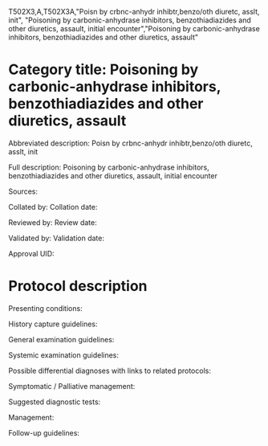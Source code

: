 T502X3,A,T502X3A,"Poisn by crbnc-anhydr inhibtr,benzo/oth diuretc, asslt, init", "Poisoning by carbonic-anhydrase inhibitors, benzothiadiazides and other diuretics, assault, initial encounter","Poisoning by carbonic-anhydrase inhibitors, benzothiadiazides and other diuretics, assault"
# Category title: Poisoning by carbonic-anhydrase inhibitors, benzothiadiazides and other diuretics, assault

Abbreviated description: Poisn by crbnc-anhydr inhibtr,benzo/oth diuretc, asslt, init

Full description: Poisoning by carbonic-anhydrase inhibitors, benzothiadiazides and other diuretics, assault, initial encounter

Sources:

Collated by:
Collation date:

Reviewed by:
Review date:

Validated by:
Validation date:

Approval UID:

# Protocol description

Presenting conditions:

History capture guidelines:

General examination guidelines:

Systemic examination guidelines:

Possible differential diagnoses with links to related protocols:

Symptomatic / Palliative management:

Suggested diagnostic tests:

Management:

Follow-up guidelines:
